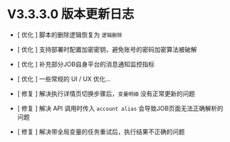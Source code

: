 # V3.3.3.0 版本更新日志



- [ 优化 ] 脚本的删除逻辑恢复为 `逻辑删除`
- [ 优化 ] 支持部署时配置加密密钥，避免账号的密码加密算法被破解
- [ 优化 ] 补充部分JOB自身平台的消息通知监控指标
- [ 优化 ] 一些常规的 UI / UX 优化...


- [ 修复 ] 解决执行详情页切换步骤后，`变量明细` 没有正常更新的问题
- [ 修复 ] 解决 API 调用时传入 `account alias` 会导致JOB页面无法正确解析的问题
- [ 修复 ] 解决带全局变量的任务重试后，执行结果不正确的问题